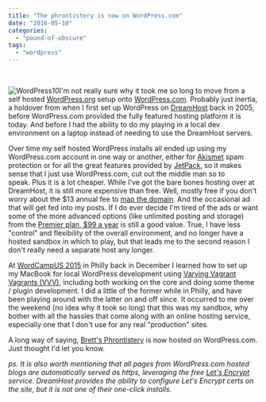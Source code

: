 ```yaml
---
title: "The phrontistery is now on WordPress.com"
date: "2016-05-10"
categories: 
  - "pound-of-obscure"
tags: 
  - "wordpress"
---
```


 

![WordPress10](images/wordpress10.png)I'm not really sure why it took me so long to move from a self hosted [WordPress.org](http://wordpress.org) setup onto [WordPress.com](http://wordpress.com). Probably just inertia, a holdover from when I first set up WordPress on [DreamHost](http://www.dreamhost.com) back in 2005, before WordPress.com provided the fully featured hosting platform it is today. And before I had the ability to do my playing in a local dev environment on a laptop instead of needing to use the DreamHost servers.

Over time my self hosted WordPress installs all ended up using my WordPress.com account in one way or another, either for [Akismet](https://akismet.com) spam protection or for all the great features provided by [JetPack](https://jetpack.com/), so it makes sense that I just use WordPress.com, cut out the middle man so to speak. Plus it is a lot cheaper. While I've got the bare bones hosting over at DreamHost, it is still more expensive than free. Well, mostly free if you don't worry about the $13 annual fee to [map the domain](https://en.support.wordpress.com/domains/). And the occasional ad that will get fed into my posts. If I do ever decide I'm tired of the ads or want some of the more advanced options (like unlimited posting and storage) from the [Premier plan, $99 a year](https://wordpress.com/pricing/) is still a good value. True, I have less "control" and flexibility of the overall environment, and no longer have a hosted sandbox in which to play, but that leads me to the second reason I don't really need a separate host any longer.

At [WordCampUS 2015](https://2015.us.wordcamp.org/) in Philly back in December I learned how to set up my MacBook for local WordPress development using [Varying Vagrant Vagrants (VVV)](https://github.com/Varying-Vagrant-Vagrants/VVV), including both working on the core and doing some theme / plugin development. I did a little of the former while in Philly, and have been playing around with the latter on and off since. It occurred to me over the weekend (no idea why it took so long) that this was my sandbox, why bother with all the hassles that come along with an online hosting service, especially one that I don't use for any real "production" sites.

A long way of saying, [Brett's Phrontistery](https://gbrettmiller.com) is now hosted on WordPress.com. Just thought I'd let you know.

_ps. It is also worth mentioning that all pages from WordPress.com hosted blogs are automatically served as https, leveraging the free [Let's Encrypt](https://letsencrypt.org/) service. DreamHost provides the ability to configure Let's Encrypt certs on the site, but it is not one of their one-click installs._
